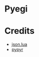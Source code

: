 # Pyegi

# Credits
- [json.lua](https://github.com/rxi/json.lua)
- [pypyr](https://github.com/pypyr/pypyr)
